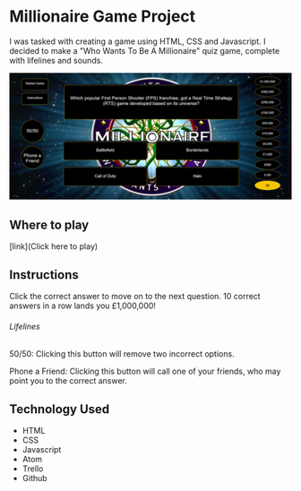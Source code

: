 # Millionaire Game Project

I was tasked with creating a game using HTML, CSS and Javascript. I decided to make a "Who Wants To Be A Millionaire" quiz game, complete with lifelines and sounds.

![game preview](images/MillionaireScreenshot.PNG)

## Where to play

[link](Click here to play)

## Instructions

Click the correct answer to move on to the next question. 10 correct answers in a row lands you £1,000,000!

###### Lifelines
50/50: Clicking this button will remove two incorrect options.

Phone a Friend: Clicking this button will call one of your friends, who may point you to the correct answer.

## Technology Used

* HTML
* CSS
* Javascript
* Atom
* Trello
* Github

